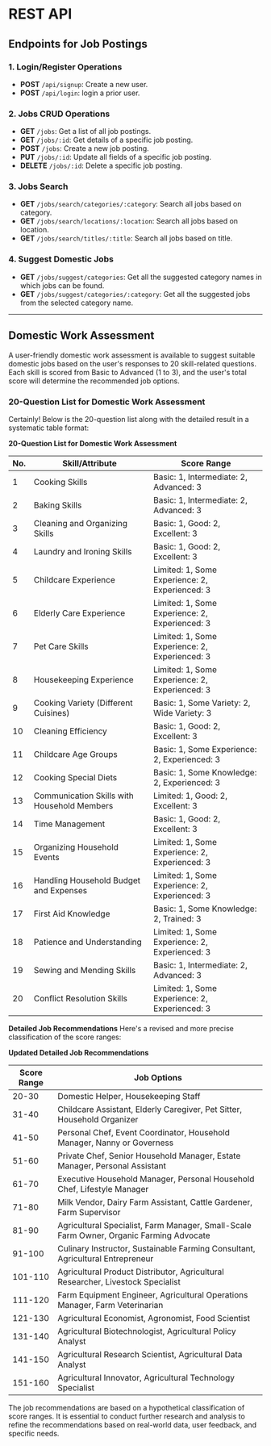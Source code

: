# REST API

## Endpoints for Job Postings

### 1. Login/Register Operations

- **POST** `/api/signup`: Create a new user.
- **POST** `/api/login`: login a prior user.

### 2. Jobs CRUD Operations

- **GET** `/jobs`: Get a list of all job postings.
- **GET** `/jobs/:id`: Get details of a specific job posting.
- **POST** `/jobs`: Create a new job posting.
- **PUT** `/jobs/:id`: Update all fields of a specific job posting.
- **DELETE** `/jobs/:id`: Delete a specific job posting.

### 3. Jobs Search

- **GET** `/jobs/search/categories/:category`: Search all jobs based on category.
- **GET** `/jobs/search/locations/:location`: Search all jobs based on location.
- **GET** `/jobs/search/titles/:title`: Search all jobs based on title.

### 4. Suggest Domestic Jobs

- **GET** `/jobs/suggest/categories`: Get all the suggested category names in which jobs can be found.
- **GET** `/jobs/suggest/categories/:category`: Get all the suggested jobs from the selected category name.

---

## Domestic Work Assessment

A user-friendly domestic work assessment is available to suggest suitable domestic jobs based on the user's responses to 20 skill-related questions. Each skill is scored from Basic to Advanced (1 to 3), and the user's total score will determine the recommended job options.

### **20-Question List for Domestic Work Assessment**

Certainly! Below is the 20-question list along with the detailed result in a systematic table format:

**20-Question List for Domestic Work Assessment**

| No. | Skill/Attribute                  | Score Range              |
|-----|----------------------------------|--------------------------|
| 1   | Cooking Skills                   | Basic: 1, Intermediate: 2, Advanced: 3 |
| 2   | Baking Skills                    | Basic: 1, Intermediate: 2, Advanced: 3 |
| 3   | Cleaning and Organizing Skills   | Basic: 1, Good: 2, Excellent: 3 |
| 4   | Laundry and Ironing Skills       | Basic: 1, Good: 2, Excellent: 3 |
| 5   | Childcare Experience             | Limited: 1, Some Experience: 2, Experienced: 3 |
| 6   | Elderly Care Experience          | Limited: 1, Some Experience: 2, Experienced: 3 |
| 7   | Pet Care Skills                  | Limited: 1, Some Experience: 2, Experienced: 3 |
| 8   | Housekeeping Experience          | Limited: 1, Some Experience: 2, Experienced: 3 |
| 9   | Cooking Variety (Different Cuisines) | Basic: 1, Some Variety: 2, Wide Variety: 3 |
| 10  | Cleaning Efficiency              | Basic: 1, Good: 2, Excellent: 3 |
| 11  | Childcare Age Groups             | Basic: 1, Some Experience: 2, Experienced: 3 |
| 12  | Cooking Special Diets            | Basic: 1, Some Knowledge: 2, Experienced: 3 |
| 13  | Communication Skills with Household Members | Limited: 1, Good: 2, Excellent: 3 |
| 14  | Time Management                  | Basic: 1, Good: 2, Excellent: 3 |
| 15  | Organizing Household Events      | Limited: 1, Some Experience: 2, Experienced: 3 |
| 16  | Handling Household Budget and Expenses | Limited: 1, Some Experience: 2, Experienced: 3 |
| 17  | First Aid Knowledge              | Basic: 1, Some Knowledge: 2, Trained: 3 |
| 18  | Patience and Understanding       | Limited: 1, Some Experience: 2, Experienced: 3 |
| 19  | Sewing and Mending Skills        | Basic: 1, Intermediate: 2, Advanced: 3 |
| 20  | Conflict Resolution Skills       | Limited: 1, Some Experience: 2, Experienced: 3 |


**Detailed Job Recommendations**
Here's a revised and more precise classification of the score ranges:

**Updated Detailed Job Recommendations**

| Score Range | Job Options                                                                             |
|-------------|-----------------------------------------------------------------------------------------|
| 20-30       | Domestic Helper, Housekeeping Staff                                                    |
| 31-40       | Childcare Assistant, Elderly Caregiver, Pet Sitter, Household Organizer               |
| 41-50       | Personal Chef, Event Coordinator, Household Manager, Nanny or Governess                |
| 51-60       | Private Chef, Senior Household Manager, Estate Manager, Personal Assistant             |
| 61-70       | Executive Household Manager, Personal Household Chef, Lifestyle Manager                |
| 71-80       | Milk Vendor, Dairy Farm Assistant, Cattle Gardener, Farm Supervisor                    |
| 81-90       | Agricultural Specialist, Farm Manager, Small-Scale Farm Owner, Organic Farming Advocate |
| 91-100      | Culinary Instructor, Sustainable Farming Consultant, Agricultural Entrepreneur         |
| 101-110     | Agricultural Product Distributor, Agricultural Researcher, Livestock Specialist        |
| 111-120     | Farm Equipment Engineer, Agricultural Operations Manager, Farm Veterinarian            |
| 121-130     | Agricultural Economist, Agronomist, Food Scientist                                     |
| 131-140     | Agricultural Biotechnologist, Agricultural Policy Analyst                             |
| 141-150     | Agricultural Research Scientist, Agricultural Data Analyst                            |
| 151-160     | Agricultural Innovator, Agricultural Technology Specialist                             |


The job recommendations are based on a hypothetical classification of score ranges. It is essential to conduct further research and analysis to refine the recommendations based on real-world data, user feedback, and specific needs.
